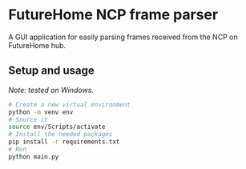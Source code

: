 # FutureHome NCP frame parser
A GUI application for easily parsing frames received from the NCP on FutureHome hub.

## Setup and usage
_Note: tested on Windows._

```sh
# Create a new virtual environment
python -m venv env
# Source it
source env/Scripts/activate
# Install the needed packages
pip install -r requirements.txt
# Run
python main.py
```
